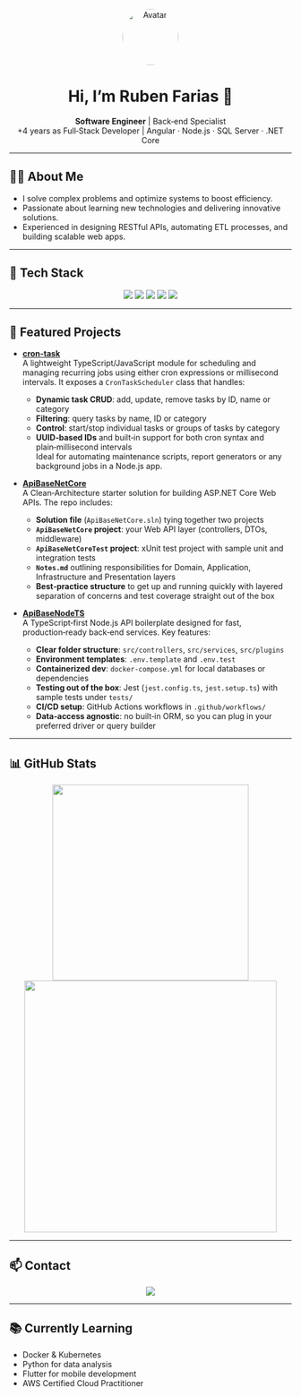 <!-- Banner opcional o emoji personal -->
<p align="center">
  <img src="https://github.com/Tanke6003.png" alt="Avatar" width="100" style="border-radius:50%" />
</p>

<h1 align="center">Hi, I’m Ruben Farias 👋</h1>
<p align="center">
  <strong>Software Engineer</strong> | Back‑end Specialist<br/>
  +4 years as Full‑Stack Developer | Angular · Node.js · SQL Server · .NET Core
</p>

---

## 👨‍💻 About Me
- I solve complex problems and optimize systems to boost efficiency.  
- Passionate about learning new technologies and delivering innovative solutions.  
- Experienced in designing RESTful APIs, automating ETL processes, and building scalable web apps.

---

## 🚀 Tech Stack
<p align="center">
  <img src="https://img.shields.io/badge/Node.js-43853D?style=for-the-badge&logo=node.js&logoColor=white" />
  <img src="https://img.shields.io/badge/Angular-DD0031?style=for-the-badge&logo=angular&logoColor=white" />
  <img src="https://img.shields.io/badge/SQL_Server-CC2927?style=for-the-badge&logo=microsoft-sql-server&logoColor=white" />
  <img src="https://img.shields.io/badge/.NET_Core-512BD4?style=for-the-badge&logo=.net&logoColor=white" />
  <img src="https://img.shields.io/badge/TypeScript-3178C6?style=for-the-badge&logo=typescript&logoColor=white" />
</p>

---

## 🚧 Featured Projects

- **[cron-task](https://github.com/Tanke6003/cron-task)**  
  A lightweight TypeScript/JavaScript module for scheduling and managing recurring jobs using either cron expressions or millisecond intervals. It exposes a `CronTaskScheduler` class that handles:
  - **Dynamic task CRUD**: add, update, remove tasks by ID, name or category  
  - **Filtering**: query tasks by name, ID or category  
  - **Control**: start/stop individual tasks or groups of tasks by category  
  - **UUID‑based IDs** and built‑in support for both cron syntax and plain‑millisecond intervals  
  Ideal for automating maintenance scripts, report generators or any background jobs in a Node.js app. 

- **[ApiBaseNetCore](https://github.com/Tanke6003/ApiBaseNetCore)**  
  A Clean‑Architecture starter solution for building ASP.NET Core Web APIs. The repo includes:
  - **Solution file** (`ApiBaseNetCore.sln`) tying together two projects  
  - **`ApiBaseNetCore` project**: your Web API layer (controllers, DTOs, middleware)  
  - **`ApiBaseNetCoreTest` project**: xUnit test project with sample unit and integration tests  
  - **`Notes.md`** outlining responsibilities for Domain, Application, Infrastructure and Presentation layers  
  - **Best‑practice structure** to get up and running quickly with layered separation of concerns and test coverage straight out of the box 

- **[ApiBaseNodeTS](https://github.com/Tanke6003/ApiBaseNodeTS)**  
  A TypeScript‑first Node.js API boilerplate designed for fast, production‑ready back‑end services. Key features:
  - **Clear folder structure**: `src/controllers`, `src/services`, `src/plugins`  
  - **Environment templates**: `.env.template` and `.env.test`  
  - **Containerized dev**: `docker-compose.yml` for local databases or dependencies  
  - **Testing out of the box**: Jest (`jest.config.ts`, `jest.setup.ts`) with sample tests under `tests/`  
  - **CI/CD setup**: GitHub Actions workflows in `.github/workflows/`  
  - **Data‑access agnostic**: no built‑in ORM, so you can plug in your preferred driver or query builder 
---

## 📊 GitHub Stats
<div align="center">
  <img src="https://github-readme-stats.vercel.app/api/top-langs/?username=Tanke6003&theme=dark&layout=compact" width="350" />
  <img src="https://github-readme-stats.vercel.app/api?username=Tanke6003&show_icons=true&theme=dark" width="450" />
</div>

---

## 📫 Contact
<p align="center">
  <a href="https://www.linkedin.com/in/ruben-de-jesus-farias-de-alba/">
    <img src="https://img.shields.io/badge/LinkedIn-0077B5?style=for-the-badge&logo=linkedin&logoColor=white" />
  </a>
</p>

---

## 📚 Currently Learning
- Docker & Kubernetes  
- Python for data analysis  
- Flutter for mobile development  
- AWS Certified Cloud Practitioner
